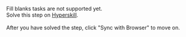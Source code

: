 Fill blanks tasks are not supported yet. <br>Solve this step on <a href="https://hyperskill.org/learn/step/50554">Hyperskill</a>. <br><br>After you have solved the step, click "Sync with Browser"  to move on.